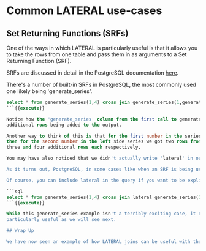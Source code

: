 # Common LATERAL use-cases

## Set Returning Functions (SRFs)

One of the ways in which LATERAL is particularly useful is that it allows you to take the rows from one table and pass them in as arguments to a Set Returning Function (SRF).

SRFs are discussed in detail in the PostgreSQL documentation [here](https://www.postgresql.org/docs/current/functions-srf.html).

There's a number of built-in SRFs in PostgreSQL, the most commonly used one likely being 'generate_series'.

```sql
select * from generate_series(1,4) cross join generate_series(1,generate_series.generate_series) as g2 (gs2);
```{{execute}}

Notice how the 'generate_series' column from the first call to generate_series (where 1 and 4 are being passed in) is being passed in to second generate_series(), one time for each row, resulting in that many
additional rows being added to the output.

Another way to think of this is that for the first number in the series generated by the left side of the join, we got one result from the generate series that was run on the right hand side of the join, and
then for the second number in the left side series we got two rows from the generate series on the right hand side of the join because it was passed on "1,2", and so on with the values 3 and 4, giving us
three and four additional rows each respectively.

You may have also noticed that we didn't actually write 'lateral' in our query, what happened?

As it turns out, PostgreSQL, in some cases like when an SRF is being used, is able to figure out that what you were asking for was really a LATERAL and just automatically turn the query into a lateral join.

Of course, you can include lateral in the query if you want to be explicit and make it clear what's happening, like so:

```sql
select * from generate_series(1,4) cross join lateral generate_series(1,generate_series.generate_series) as g2 (gs2);
```{{execute}}

While this generate_series example isn't a terribly exciting case, it does a very good job of illustrating the mechanics of a lateral join.  There are a lot of real world situations where lateral joins are
particularly useful as we will see next.

## Wrap Up

We have now seen an example of how LATERAL joins can be useful with the generate_series SRF.  Next we will look at a few other examples which have more real-world use.
